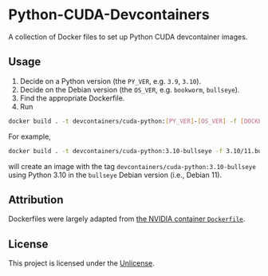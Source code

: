 # Python-CUDA-Devcontainers

A collection of Docker files to set up Python CUDA devcontainer images.

## Usage

1. Decide on a Python version (the `PY_VER`, e.g. `3.9`, `3.10`).
2. Decide on the Debian version (the `OS_VER`, e.g. `bookworm`, `bullseye`).
3. Find the appropriate Dockerfile.
4. Run

```bash
docker build . -t devcontainers/cuda-python:[PY_VER]-[OS_VER] -f [DOCKERFILE_PATH]
```

For example,

```bash
docker build . -t devcontainers/cuda-python:3.10-bullseye -f 3.10/11.bullseye.Dockerfile
```

will create an image with the tag `devcontainers/cuda-python:3.10-bullseye` using Python 3.10 in the `bullseye` Debian version (i.e., Debian 11).


## Attribution

Dockerfiles were largely adapted from [the NVIDIA container `Dockerfile`](https://gitlab.com/nvidia/container-images/cuda/-/blob/a819e795/dist/12.2.2/ubuntu2204/base/Dockerfile).

## License

This project is licensed under the [Unlicense](LICENSE).
